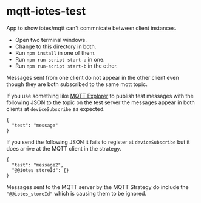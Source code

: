 # mqtt-iotes-test
App to show iotes/mqtt can't commnicate between client instances.

* Open two terminal windows. 
* Change to this directory in both. 
* Run `npm install` in one of them.
* Run `npm run-script start-a` in one.
* Run `npm run-script start-b` in the other.

Messages sent from one client do not appear in the other client even though they are both subscribed to the same mqtt topic.

If you use something like [MQTT Explorer](http://mqtt-explorer.com/) to publish test messages with the following JSON to the topic on the test server the messages appear in both clients at `deviceSubscribe` as expected.

```
{
  "test": "message"
}
```

If you send the following JSON it fails to register at `deviceSubscribe` but it does arrive at the MQTT client in the strategy.
```
{
  "test": "message2",
  "@@iotes_storeId": {}
}
```

Messages sent to the MQTT server by the MQTT Strategy do include the `"@@iotes_storeId"` which is causing them to be ignored.